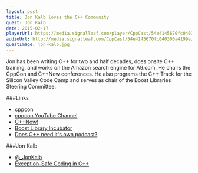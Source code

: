 ```yaml
---
layout: post
title: Jon Kalb loves the C++ Community
guest: Jon Kalb
date: 2015-02-17
playerUrl: https://media.signalleaf.com/player/CppCast/54e4145670fc040300a4199e/
audioUrl: http://media.signalleaf.com/CppCast/54e4145670fc040300a4199e/Episode1.final.mp3
guestImage: jon-kalb.jpg
---
```


Jon has been writing C++ for two and half decades, does onsite C++ training, and works on the Amazon search engine for A9.com. He chairs the CppCon and C++Now conferences. He also programs the C++ Track for the Silicon Valley Code Camp and serves as chair of the Boost Libraries Steering Committee.

###Links

 - [cppcon](http://cppcon.org/)
 - [cppcon YouTube Channel](https://www.youtube.com/CppCon)
 - [C++Now!](http://cppnow.org/)
 - [Boost Library Incubator](http://rrsd.com/blincubator.com/)
 - [Does C++ need it's own podcast?](http://robwirving.com/2015/01/31/c-need-podcast/)

###Jon Kalb

 - [@_JonKalb](https://twitter.com/_JonKalb)
 - [Exception-Safe Coding in C++](http://exceptionsafecode.com/)

